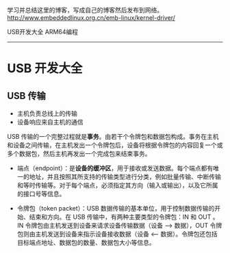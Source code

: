 学习并总结这里的博客，写成自己的博客然后发布到网络。
http://www.embeddedlinux.org.cn/emb-linux/kernel-driver/

USB开发大全
ARM64编程

-----


# USB 开发大全

## USB 传输

- 主机负责总线上的传输
- 设备响应来自主机的通信

USB 传输的一个完整过程就是**事务**。由若干个令牌包和数据包构成。事务在主机和设备之间传输，在主机发出一个令牌包后，设备将根据令牌包的内容回复一个或多个数据包，然后主机再发出一个完成包来结束事务。


- 端点（endpoint）：是**设备的缓冲区**，用于接收或发送数据。每个端点都有唯一的地址，并且按照其所支持的传输类型进行分类，例如批量传输、中断传输和等时传输等。对于每个端点，必须指定其方向（输入或输出），以及它所属的接口号等信息。

- 令牌包（token packet）：USB 数据传输的基本单位，用于控制数据传输的开始、结束和方向。在 USB 传输中，有两种主要类型的令牌包：IN 和 OUT 。IN 令牌包由主机发送到设备来请求设备传输数据（设备 --> 数据），OUT 令牌包则由主机发送到设备来指示设备接收数据（设备 <-- 数据）。令牌包还包括目标端点地址、数据包的数量、数据包大小等信息。

